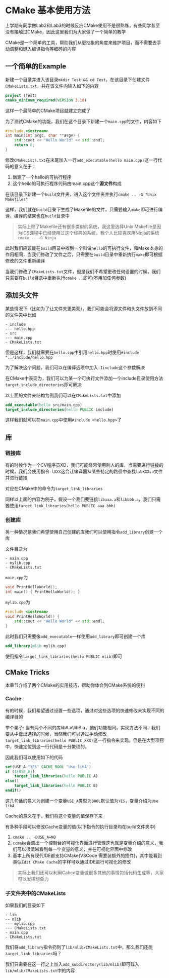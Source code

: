 # CMake 基本使用方法

上学期有同学做Lab2和Lab3的时候反应CMake使用不是很熟练，有些同学甚至没有接触过CMake，因此这里我们为大家做了一个简单的教学

CMake是一个简单的工具，帮助我们从更抽象的角度来维护项目，而不需要去手动调整和键入编译指令等细碎的内容

## 一个简单的Example

新建一个目录并进入该目录`mkdir Test && cd Test`，在该目录下创建文件`CMakeLists.txt`，并在该文件内输入如下的内容

``` cmake
project (Test)
cmake_minimum_required(VERSION 3.10)
```

这样一个最简单的CMake项目就建立完成了

为了测试CMake的功能，我们在这个目录下新建一个`main.cpp`的文件，内容如下

``` cpp
#include <iostream>
int main(int argc, char **argv) {
    std::cout << "Hello World" << std::endl;
    return 0;
}
```

修改`CMakeLists.txt`在末尾加入一行`add_executable(hello main.cpp)`这一行代码的意义在于：

1. 新建了一个hello的可执行程序
2. 这个hello的可执行程序代码由main.cpp这个**源文件**构成

在该目录下新建一个`build`文件夹，进入这个文件夹并执行`cmake .. -G "Unix Makefiles"`

这样，我们就在`build`目录下生成了Makefile的文件，只需要输入`make`即可进行编译，编译的结果也在`build`目录中

> 实际上除了Makefile还有很多类似的系统，我这里选择Unix Makefile是因为ICS课程中已经使用过这个经典的系统，我个人比较喜欢用Ninja的系统`cmake .. -G Ninja`

此时我们应该能在`build`目录中找到一个叫做`hello`的可执行文件，和Make本身的作用相同，当我们修改了文件之后，只需要在`build`目录中重新执行`make`即可根据修改的文件重新编译

当我们修改了`CMakeLists.txt`文件，但是我们不希望更改任何设置的时候，我们只需要在`build`目录中重新执行`cmake ..`即可(不用加任何参数)

## 添加头文件

某些情况下（比如为了让文件夹更美观），我们可能会将源文件和头文件放到不同的文件夹中比如

```
- include
--- hello.hpp
- src
--- main.cpp
- CMakeLists.txt
```

但是这样，我们就需要在`hello.cpp`中引用`hello.hpp`时使用`#include "../include/hello.hpp`

为了解决这个问题，我们可以在编译选项中加入`-Iinclude`这个参数解决

在CMake中表现为，我们可以为某一个可执行文件添加一个include目录使用方法`target_include_directories`即可解决

以上面的文件夹结构为例我们可以在`CMakeLists.txt`中添加

``` cmake
add_executable(hello src/main.cpp)
target_include_directories(hello PUBLIC include)
```

这样我们就可以在`main.cpp`中使用`#include <hello.hpp>`了

## 库

### 链接库

有的时候作为一个CV程序员XD，我们可能经常使用别人的库，当需要进行链接的时候，我们会使用指令`-lXXX`这会让编译器从某些特定的路径中查找`libXXX.a`文件并进行链接

对应在CMake中的命令为`target_link_libraries`

同样以上面的内容为例子，假设一个我们要链接`libaaa.a`和`libbbb.a`，我们只需要使用`target_link_libraries(hello PUBLIC aaa bbb)`

### 创建库

另一种情况是我们希望使用自己创建的库我们可以使用指令`add_library`创建一个库

文件目录为:

```
- main.cpp
- mylib.cpp
- CMakeLists.txt
```

`main.cpp`为

``` cpp
void PrintHelloWorld();
int main() { PrintHelloWorld(); }
```

`mylib.cpp`为

``` cpp
#include <iostream>
void PrintHelloWorld() {
    std::cout << "Hello World" << std::endl;
}
```

此时我们只需要像`add_executable`一样使用`add_library`即可创建一个库

``` cmake
add_library(mlib mylib.cpp)
```

使用指令`target_link_libraries(hello PUBLIC mlib)`即可

## CMake Tricks

本章节介绍了两个CMake的实用技巧，帮助你体会到CMake系统的便利

### Cache

有的时候，我们希望通过设置一些选项，通过对这些选项的快速修改来实现不同的编译目的

举个栗子: 当有两个不同的库libA.a\libB.a，他们功能相同，实现方法不同，我们要从中做出选择的时候，当然我们可以通过手动修改`target_link_libraries(hello PUBLIC XXX)`这一行指令来实现。但是在大型项目中，快速定位到这一行代码是十分繁琐的。

因此我们可以使用如下的代码

``` cmake
set(USE_A "YES" CACHE BOOL "Use libA")
if (${USE_A})
    target_link_libraries(hello PUBLIC A)
else()
    target_link_libraries(hello PUBLIC B)
endif()
```

这几句话的意义为创建一个变量`USE_A`类型为`BOOL`默认值为`YES`，变量介绍为`Use libA`

Cache的意义在于，我们将这个变量的值保存下来

有多种手段可以修改Cache变量的值(以下指令的执行目录均在build文件夹中)

1. `cmake .. -DUSE_A=NO`
2. `ccmake`会调出一个控制台的可视化界面进行管理这也就是变量介绍的意义，我们可以很清晰看到每一个变量的意义，并在可视化界面中修改
3. 基本上所有现代IDE都支持CMake(VSCode 需要装额外的插件)，其中能看到类似`Edit CMake Cache`的字样可以通过IDE进行可视化的修改

> 实际上我们还可以利用Cahce变量做很多其他的事情包括代码生成等，大家可以发挥想象力

### 子文件夹中的CMakeLists

如果我们的目录如下

```
- lib
-- mlib
--- mylib.cpp
--- CMakeLists.txt
- main.cpp
- CMakeLists.txt
```

我们将`add_library`指令扔到了`lib/mlib/CMakeLists.txt`中，那么我们还能`target_link_libraries`吗？

我们只需要在这一行之上加入`add_subdirectory(lib/mlib)`即可载入`lib/mlib/CMakeLists.txt`中的内容
